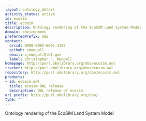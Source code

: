 ```yaml
---
layout: ontology_detail
activity_status: active
id: ecosim
title: ecosim
description: Ontology rendering of the EcoSIM Land System Model
domain: environment
preferredPrefix: obo
contact:
  orcid: 0000-0002-6601-2165
  github: cmungall
  email: cjmungall@lbl.gov
  label: Christopher J. Mungall
homepage: http://purl.obolibrary.org/obo/ecosim.owl
tracker: http://purl.obolibrary.org/obo/ecosim.owl
repository: http://purl.obolibrary.org/obo/ecosim.owl
products:
- id: ecosim.owl
  title: ecosim OWL release
  description: OWL release of ecosim
uri_prefix: http://purl.obolibrary.org/obo/
type: ""
---
```


Ontology rendering of the EcoSIM Land System Model
